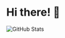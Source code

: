 # Hi there! 👋

![GitHub Stats](https://github-readme-stats.vercel.app/api/?username=bdubtga&show_icons=true&theme=synthwave)

<!-- Add more content below -->
